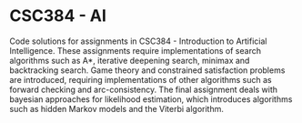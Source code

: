 # CSC384 - AI

Code solutions for assignments in CSC384 - Introduction to Artificial Intelligence. These assignments require implementations of search algorithms such as A*, iterative deepening search, minimax and backtracking search. Game theory and constrained satisfaction problems are introduced, requiring implementations of other algorithms such as forward checking and arc-consistency. The final assignment deals with bayesian approaches for likelihood estimation, which introduces algorithms such as hidden Markov models and the Viterbi algorithm.
